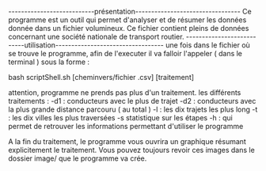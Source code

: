 ---------------------------présentation--------------------------------- 
Ce programme est un outil qui permet d'analyser et de résumer les données donnée dans
un fichier volumineux. Ce fichier contient pleins de données concernant une société
nationale de transport routier.
---------------------------utilisation----------------------------------
une fois dans le fichier où se trouve le programme, afin de l'executer il va falloir l'appeler ( dans le terminal ) sous la forme :

bash scriptShell.sh [cheminvers/fichier .csv] [traitement]

attention, programme ne prends pas plus d'un traitement.
les différents traitements : 
  -d1 : conducteurs avec le plus de trajet
  -d2 : conducteurs avec la plus grande distance parcouru ( au total )
  -l : les dix trajets les plus long
  -t : les dix villes les plus traversées
  -s statistique sur les étapes
  -h : qui permet de retrouver les informations permettant d'utiliser le programme

A la fin du traitement, le programme vous ouvrira un graphique résumant explicitement le traitement.
Vous pouvez toujours revoir ces images dans le dossier image/ que le programme va crée.
